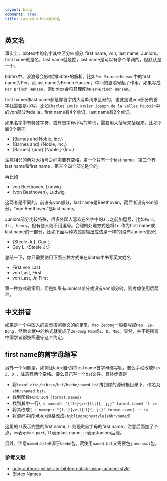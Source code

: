 ```yaml
---
layout: blog
comments: true
title: Latex中bibtex的命名
---
```


## 英文名

事实上，bibtex中的名字其中区分四部分: first name, von, last name, Juniors。first name就是名，last name就是姓，last name是可以有多个单词的，但默认是一个。


bibtex中，波浪号会影响到bibtex的解析。比如`Per Brinch~Hansen`中的first name为Per，而last name为Brinch Hansen，中间的波浪号起了作用。如果写成`Per Brinch Hansen`，则bibtex会将其理解为`Per~Brinch Hansen`。


first name和last name都是靠首字线大写单词来区分的，也就是说von部分的首字线需要是小写。比如`Charles Louis Xavier Joseph de la Vallee Poussin`中的von部分为de la，first name有4个单词，last name有2个单词。


如果名字中有特殊字符，或有首字母小写的单词，需要用大括号来括起来。比如下面3个例子

  - {Barnes and Noble, Inc.}
  - {Barnes and} {Noble, Inc.}
  - {Barnes} {and} {Noble,} {Inc.}

注意相邻的两对大括号之间需要有空格。第一个只有一个last name，第二个有last name和first name，第三个四个部分是全的。


再比如

  - von Beethoven, Ludwig
  - {von Beethoven}, Ludwig


这两者是不同的，前者有von部分，last name是Beethoven，而后者没有von部分，"von Beethoven"是last name。


Juniors部分比较特殊，很多外国人喜欢在名字中的`Jr.`之前加逗号，比如`Ford, Jr., Henry`。但有些人则不用逗号。合理的处理方式是将`Jr.`作为first name或last name的一部分，比如下面两种方式的输出应该是一样的(没有Juniors部分)

  - {Steele Jr.}, Guy L
  - Guy L. {Steele Jr.}


总结一下，你只需要使用下面三种方式来在bibtex中书写英文姓名

  - First von Last
  - von Last, First
  - von Last, Jr, First

第一种方式最常用，但是如果有Juniors部分或没有von部分时，则考虑使用后两种。

## 中文拼音

如果是一个中国人的拼音按照英文的约定来，`Mao Zedong`一般要写成`Mao, Ze-Dong`，然后文献中的格式就变成了`Ze-Dong Mao`或`Z. D. Mao`。显然，并不是所有中国学者都按照遵守这个约定。

## first name的首字母缩写

另外一个问题是，如何让latex自动将first name首字母缩写呢，要么手动改成`Mao Z. D.`，注意有两个空格。要么自己写一个bst文件。具体步骤是

  - 将`texmf-dist/bibtex/bst/beebe/named.bst`拷到你的源码根目录下，改名为`abbrvnamed.bst`。
  - 找到函数`FUNCTION {format.names}`
  - 找到其中一行`{ s nameptr "{ff~}{vv~}{ll}{, jj}" format.name$ 't :=`
  - 将其改成`{ s nameptr "{f.~}{vv~}{ll}{, jj}" format.name$ 't :=`
  - 将源码中的bibtex风格改成`\bibliographystyle{abbrvnamed}`

这里的`ff`表示完整的first name, `f.`则是取首字母的first name，注意后面加了个点，`vv`表示`Von part`, `ll`表示last name, `jj`表示Juniors后缀。

另外，注意`named.bst`来源于`beebe`包，而使用`named.bst`又需要包`jneurosci`包。

### 参考文献
  - [only-authors-initials-in-bibtex-natbib-using-named-style](http://tex.stackexchange.com/questions/36660/only-authors-initials-in-bibtex-natbib-using-named-style)
  - [Bibtex Names](http://nwalsh.com/tex/texhelp/bibtx-23.html)

